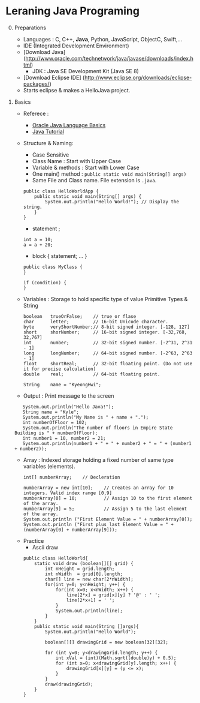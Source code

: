 # Leraning Java Programing

0. Preparations
    - Languages : C, C++, **Java**, Python, JavaScript, ObjectC, Swift,...
    - IDE (Integrated Development Environment)
    - [Download Java] (http://www.oracle.com/technetwork/java/javase/downloads/index.html)
        - JDK : Java SE Development Kit (Java SE 8)
    - [Download Eclipse IDE] (http://www.eclipse.org/downloads/eclipse-packages/)
    - Starts eclipse & makes a HelloJava project.
    
1. Basics
    - Referece :
        - [Oracle Java Language Basics](https://docs.oracle.com/javase/tutorial/java/nutsandbolts/index.html)
        - [Java Tutorial](https://www.tutorialspoint.com/java/index.htm)
    - Structure & Naming: 
        - Case Sensitive
        - Class Name : Start with Upper Case
        - Variable & methods : Start with Lower Case
        - One main() method : `public static void main(String[] args)`
        - Same File and Class name. File extension is `.java`.
       
       
      ```
      public class HelloWorldApp {
          public static void main(String[] args) {
              System.out.println("Hello World!"); // Display the string.
          }
      }
      ```
        - statement ;
        ```
        int a = 10;
        a = a + 20;
        ```
        
        - block { statement; ... }
        ```
        public class MyClass {
        }
        
        if (condition) {
        }
        ```
    - Variables : Storage to hold specific type of value 
      Primitive Types & String
      ```
      boolean   trueOrFalse;    // true or flase
      char      letter;         // 16-bit Unicode character.
      byte      veryShortNumber;// 8-bit signed integer. [-128, 127]
      short     shorNumber;     // 16-bit signed integer. [-32,768, 32,767]
      int       number;         // 32-bit signed number. [-2^31, 2^31 - 1]
      long      longNumber;     // 64-bit signed number. [-2^63, 2^63 - 1]
      float     shortReal;      // 32-bit floating point. (Do not use it for precise calculation)
      double    real;           // 64-bit floating point.
      
      String    name = "KyeongHwi";
      ```
     - Output : Print message to the screen
     ```
        System.out.println("Hello Java!");
        String name = "Kyle";
        System.out.println("My Name is " + name + ".");
        int numberOfFloor = 102;
        System.out.println("The number of floors in Empire State Building is " + numberOfFloor);       
        int number1 = 10, number2 = 21;
        System.out.println(number1 + " + " + number2 + " = " + (number1 + number2));       
     ```
    - Array : Indexed storage holding a fixed number of same type variables (elements).
      ```
      int[] numberArray;    // Decleration
      
      numberArray = new int[10];    // Creates an array for 10 integers. Valid index range [0,9]
      numberArray[0] = 10;          // Assign 10 to the first element of the array.
      numberArray[9] = 5;           // Assign 5 to the last element of the array.
      System.out.println ("First Element Value = " + numberArray[0]);
      System.out.println ("First plus last Element Value = " + (numberArray[0] + numberArray[9]));
      
      ```    
     - Practice
        - Ascii draw
        ```
        public class HelloWorld{
            static void draw (boolean[][] grid) {
                int nHeight = grid.length;
                int nWidth  = grid[0].length;
                char[] line = new char[2*nWidth];
                for(int y=0; y<nHeight; y++) {
                    for(int x=0; x<nWidth; x++) {
                        line[2*x] = grid[x][y] ? '@' : ' ';
                        line[2*x+1] = ' ';
                    }
                    System.out.println(line);
                }
            }
            public static void main(String []args){
                System.out.println("Hello World");

                boolean[][] drawingGrid = new boolean[32][32];

                for (int y=0; y<drawingGrid.length; y++) {
                    int xVal = (int)(Math.sqrt((double)y) + 0.5);
                    for (int x=0; x<drawingGrid[y].length; x++) {
                        drawingGrid[x][y] = (y <= x);
                    }
                }
                draw(drawingGrid);
            }
        }
        ```

